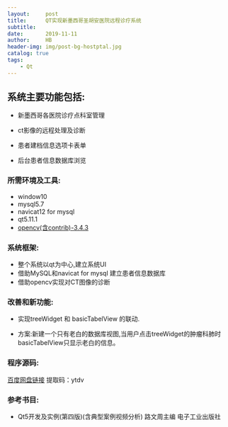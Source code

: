 ```yaml
---
layout:     post
title:      QT实现新墨西哥圣胡安医院远程诊疗系统
subtitle:   
date:       2019-11-11
author:     HB
header-img: img/post-bg-hostptal.jpg
catalog: true
tags:
    - Qt
---
```

## 系统主要功能包括:

- 新墨西哥各医院诊疗点科室管理

- ct影像的远程处理及诊断
- 患者建档信息选项卡表单
- 后台患者信息数据库浏览

### 所需环境及工具:

  - window10
  -   mysql5.7
  -   navicat12 for mysql
  -  qt5.11.1
  -  [opencv(含contrib)-3.4.3](https://github.com/vacajk/OpenCV-MinGW-Build)

### 系统框架:

  - 整个系统以qt为中心,建立系统UI
  - 借助MySQL和navicat for mysql 建立患者信息数据库
  - 借助opencv实现对CT图像的诊断

### 改善和新功能:


  -  实现treeWidget 和 basicTabelView 的联动.

  - 方案:新建一个只有老白的数据库视图,当用户点击treeWidget的肿瘤科肺时basicTabelView只显示老白的信息。

### 程序源码:

  [百度网盘链接](https://pan.baidu.com/s/1HY_LUcz3ktdRo_ESU_4fHg)    提取码：ytdv





### 参考书目:


  - Qt5开发及实例(第四版)(含典型案例视频分析) 路文周主编 电子工业出版社
